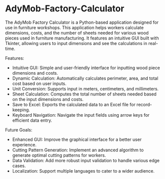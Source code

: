 # AdyMob-Factory-Calculator
The AdyMob Factory Calculator is a Python-based application designed for use in furniture workshops. This application helps workers calculate dimensions, costs, and the number of sheets needed for various wood pieces used in furniture manufacturing. It features an intuitive GUI built with Tkinter, allowing users to input dimensions and see the calculations in real-time.

Features:

- Intuitive GUI: Simple and user-friendly interface for inputting wood piece dimensions and costs.
- Dynamic Calculation: Automatically calculates perimeter, area, and total cost based on user inputs.
- Unit Conversion: Supports input in meters, centimeters, and millimeters.
- Sheet Calculation: Computes the total number of sheets needed based on the input dimensions and costs.
- Save to Excel: Exports the calculated data to an Excel file for record-keeping.
- Keyboard Navigation: Navigate the input fields using arrow keys for efficient data entry.

Future Goals:

- Enhanced GUI: Improve the graphical interface for a better user experience.
- Cutting Pattern Generation: Implement an advanced algorithm to generate optimal cutting patterns for workers.
- Data Validation: Add more robust input validation to handle various edge cases.
- Localization: Support multiple languages to cater to a wider audience.
